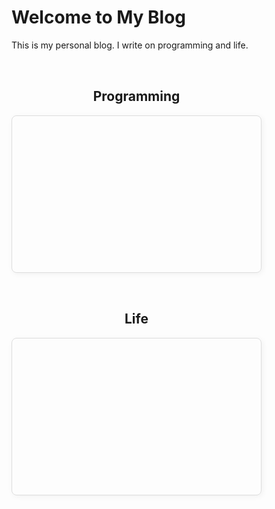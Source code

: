 # Welcome to My Blog

This is my personal blog. I write on programming and life.
<div style="display: flex; flex-wrap: wrap; gap: 2rem; margin-top: 2rem;">
  <!-- Card 1 -->
  <a href="programming/" style="text-decoration: none; color: inherit; flex: 1; min-width: 250px; max-width: 400px;">
    <h2 style="text-align: center;">Programming</h2>
    <div style="height: 250px; border: 1px solid #ddd; border-radius: 8px; box-shadow: 2px 2px 10px rgba(0,0,0,0.05); background-image: url('assets/images/programming.jpg'); background-size: cover; background-position: center; display: flex; align-items: center; justify-content: center; text-align: center; overflow: hidden;">
    </div>
  </a>
  <!-- Card 2 -->
  <a href="life/" style="text-decoration: none; color: inherit; flex: 1; min-width: 250px; max-width: 400px;">
    <h2 style="text-align: center;">Life</h2>
    <div style="height: 250px; border: 1px solid #ddd; border-radius: 8px; box-shadow: 2px 2px 10px rgba(0,0,0,0.05); background-image: url('assets/images/milarepa.jpg'); background-size: cover; background-position: center; display: flex; align-items: center; justify-content: center; text-align: center; overflow: hidden;">
    </div>
  </a>

</div>